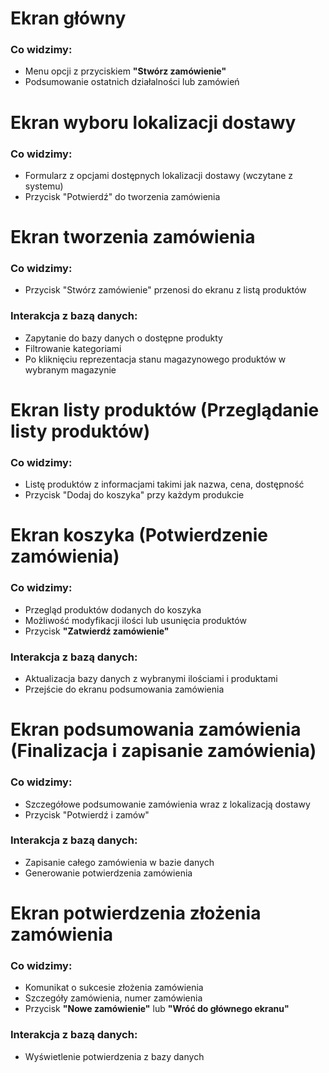 # Ekran główny

### Co widzimy:

- Menu opcji z przyciskiem **"Stwórz zamówienie"**
- Podsumowanie ostatnich działalności lub zamówień

# Ekran wyboru lokalizacji dostawy

### Co widzimy:

- Formularz z opcjami dostępnych lokalizacji dostawy (wczytane z systemu)
- Przycisk "Potwierdź" do tworzenia zamówienia

# Ekran tworzenia zamówienia

### Co widzimy:

- Przycisk "Stwórz zamówienie" przenosi do ekranu z listą produktów

### Interakcja z bazą danych:

- Zapytanie do bazy danych o dostępne produkty
- Filtrowanie kategoriami
- Po kliknięciu reprezentacja stanu magazynowego produktów w wybranym magazynie

# Ekran listy produktów (Przeglądanie listy produktów)

### Co widzimy:

- Listę produktów z informacjami takimi jak nazwa, cena, dostępność
- Przycisk "Dodaj do koszyka" przy każdym produkcie

# Ekran koszyka (Potwierdzenie zamówienia)

### Co widzimy:

- Przegląd produktów dodanych do koszyka
- Możliwość modyfikacji ilości lub usunięcia produktów
- Przycisk **"Zatwierdź zamówienie"**

### Interakcja z bazą danych:

- Aktualizacja bazy danych z wybranymi ilościami i produktami
- Przejście do ekranu podsumowania zamówienia

# Ekran podsumowania zamówienia (Finalizacja i zapisanie zamówienia)

### Co widzimy:

- Szczegółowe podsumowanie zamówienia wraz z lokalizacją dostawy
- Przycisk "Potwierdź i zamów"

### Interakcja z bazą danych:

- Zapisanie całego zamówienia w bazie danych
- Generowanie potwierdzenia zamówienia

# Ekran potwierdzenia złożenia zamówienia

### Co widzimy:

- Komunikat o sukcesie złożenia zamówienia
- Szczegóły zamówienia, numer zamówienia
- Przycisk **"Nowe zamówienie"** lub **"Wróć do głównego ekranu"**

### Interakcja z bazą danych:

- Wyświetlenie potwierdzenia z bazy danych
```
